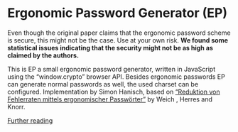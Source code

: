 # Ergonomic Password Generator (EP)

Even though the original paper claims that the ergonomic password scheme is secure, this might not be the case. Use at your own risk. **We found some statistical issues indicating that the security might not be as high as claimed by the authors.**




This is EP a small ergonomic password generator, written in JavaScript using the “window.crypto” browser API. Besides ergonomic passwords EP can generate normal passwords as well, the used charset can be configured.
Implementation by Simon Hanisch, based on [“Reduktion von Fehlerraten mittels ergonomischer Passwörter”](http://www.hochschule-trier.de/fileadmin/users/229/DACH_Herres_Weich-1.8.pdf) by Weich , Herres and Knorr.

[Further reading](https://no-sec.net/ergonomic-password-generator/#more-256)
